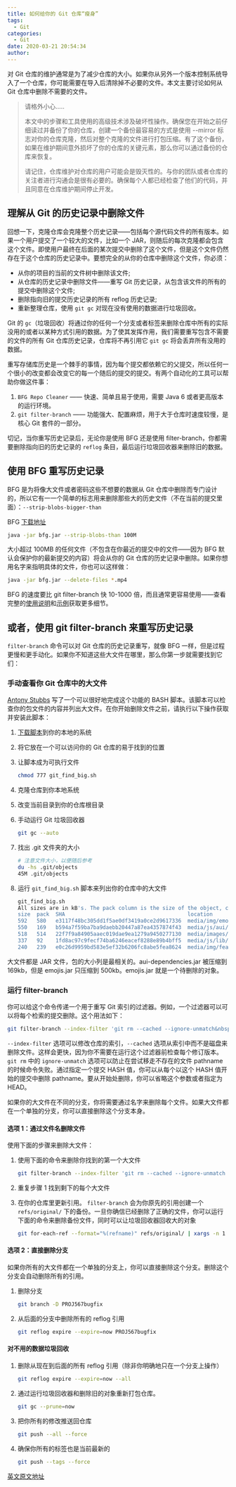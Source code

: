 ```yaml
---
title: 如何给你的 Git 仓库“瘦身”
tags:
  - Git
categories:
  - Git
date: 2020-03-21 20:54:34
author:
---
```


对 Git 仓库的维护通常是为了减少仓库的大小。如果你从另外一个版本控制系统导入了一个仓库，你可能需要在导入后清除掉不必要的文件。本文主要讨论如何从 Git 仓库中删除不需要的文件。

<!-- more -->

>请格外小心.....
>
>本文中的步骤和工具使用的高级技术涉及破坏性操作。确保您在开始之前仔细读过并备份了你的仓库，创建一个备份最容易的方式是使用 --mirror 标志对你的仓库克隆，然后对整个克隆的文件进行打包压缩。有了这个备份，如果在维护期间意外损坏了你的仓库的关键元素，那么你可以通过备份的仓库来恢复。
>
>请记住，仓库维护对仓库的用户可能会是毁灭性的。与你的团队或者仓库的关注者进行沟通会是很有必要的。确保每个人都已经检查了他们的代码，并且同意在仓库维护期间停止开发。

## 理解从 Git 的历史记录中删除文件

回想一下，克隆仓库会克隆整个历史记录——包括每个源代码文件的所有版本。如果一个用户提交了一个较大的文件，比如一个 JAR，则随后的每次克隆都会包含这个文件。即使用户最终在后面的某次提交中删除了这个文件，但是这个文件仍然存在于这个仓库的历史记录中。要想完全的从你的仓库中删除这个文件，你必须：

* 从你的项目的当前的文件树中删除该文件;
* 从仓库的历史记录中删除文件——重写 Git 历史记录，从包含该文件的所有的提交中删除这个文件;
* 删除指向旧的提交历史记录的所有 reflog 历史记录;
* 重新整理仓库，使用 `git gc` 对现在没有使用的数据进行垃圾回收。

Git 的 `gc`（垃圾回收）将通过你的任何一个分支或者标签来删除仓库中所有的实际没用的或者以某种方式引用的数据。为了使其发挥作用，我们需要重写包含不需要的文件的所有 Git 仓库历史记录，仓库将不再引用它 `git gc` 将会丢弃所有没用的数据。

重写存储库历史是一个棘手的事情，因为每个提交都依赖它的父提交，所以任何一个很小的改变都会改变它的每一个随后的提交的提交。有两个自动化的工具可以帮助你做这件事：

1. `BFG Repo Cleaner` —— 快速、简单且易于使用，需要 Java 6 或者更高版本的运行环境。
2. `git filter-branch` —— 功能强大、配置麻烦，用于大于仓库时速度较慢，是核心 Git 套件的一部分。

切记，当你重写历史记录后，无论你是使用 BFG 还是使用 filter-branch，你都需要删除指向旧的历史记录的 `reflog` 条目，最后运行垃圾回收器来删除旧的数据。

## 使用 BFG 重写历史记录

BFG 是为将像大文件或者密码这些不想要的数据从 Git 仓库中删除而专门设计的，所以它有一一个简单的标志用来删除那些大的历史文件（不在当前的提交里面）：`--strip-blobs-bigger-than`

BFG [下载地址](https://repo1.maven.org/maven2/com/madgag/bfg)

```bash
java -jar bfg.jar --strip-blobs-than 100M
```

大小超过 100MB 的任何文件（不包含在你最近的提交中的文件——因为 BFG 默认会保护你的最新提交的内容）将会从你的 Git 仓库的历史记录中删除。如果你想用名字来指明具体的文件，你也可以这样做：

```bash
java -jar bfg.jar --delete-files *.mp4
```

BFG 的速度要比 git filter-branch 快 10-1000 倍，而且通常更容易使用——查看完整的[使用说明](https://rtyley.github.io/bfg-repo-cleaner/#usage)和[示例](https://rtyley.github.io/bfg-repo-cleaner/#examples)获取更多细节。

## 或者，使用 git filter-branch 来重写历史记录

`filter-branch` 命令可以对 Git 仓库的历史记录重写，就像 BFG 一样，但是过程更慢和更手动化。如果你不知道这些大文件在哪里，那么你第一步就需要找到它们：

### 手动查看你 Git 仓库中的大文件

[Antony Stubbs](https://stubbisms.wordpress.com/2009/07/10/git-script-to-show-largest-pack-objects-and-trim-your-waist-line/) 写了一个可以很好地完成这个功能的 BASH 脚本。该脚本可以检查你的包文件的内容并列出大文件。在你开始删除文件之前，请执行以下操作获取并安装此脚本：

1. [下载脚本](https://confluence.atlassian.com/bitbucket/files/321848291/321979854/1/1360604134990/git_find_big.sh)到你的本地的系统
2. 将它放在一个可以访问你的 Git 仓库的易于找到的位置
3. 让脚本成为可执行文件

    ```bash
    chmod 777 git_find_big.sh
    ```

4. 克隆仓库到你本地系统
5. 改变当前目录到你的仓库根目录
6. 手动运行 Git 垃圾回收器

    ```bash
    git gc --auto
    ```

7. 找出 .git 文件夹的大小

    ```bash
    # 注意文件大小，以便随后参考
    du -hs .git/objects
    45M .git/objects
    ```

8. 运行 `git_find_big.sh` 脚本来列出你的仓库中的大文件

    ```bash
    git_find_big.sh
    All sizes are in kB's. The pack column is the size of the object, compressed, inside the pack file.
    size  pack  SHA                                       location
    592   580   e3117f48bc305dd1f5ae0df3419a0ce2d9617336  media/img/emojis.jar
    550   169   b594a7f59ba7ba9daebb20447a87ea4357874f43  media/js/aui/aui-dependencies.jar
    518   514   22f7f9a84905aaec019dae9ea1279a9450277130  media/images/screenshots/issue-tracker-wiki.jar
    337   92    1fd8ac97c9fecf74ba6246eacef8288e89b4bff5  media/js/lib/bundle.js
    240   239   e0c26d9959bd583e5ef32b6206fc8abe5fea8624  media/img/featuretour/heroshot.png
    ```

大文件都是 JAR 文件，包的大小列是最相关的。aui-dependencies.jar 被压缩到 169kb，但是 emojis.jar 只压缩到 500kb。emojis.jar 就是一个待删除的对象。

### 运行 filter-branch

你可以给这个命令传递一个用于重写 Git 索引的过滤器。例如，一个过滤器可以可以将每个检索的提交删除。这个用法如下：

```bash
git filter-branch --index-filter 'git rm --cached --ignore-unmatch&nbsp; _pathname_ ' commitHASH
```

`--index-filter` 选项可以修改仓库的索引，`--cached` 选项从索引中而不是磁盘来删除文件。这样会更快，因为你不需要在运行这个过滤器前检查每个修订版本。
`git rm` 中的 `ignore-unmatch` 选项可以防止在尝试移走不存在的文件 pathname 的时候命令失败。通过指定一个提交 HASH 值，你可以从每个以这个 HASH 值开始的提交中删除 pathname。要从开始处删除，你可以省略这个参数或者指定为 HEAD。

如果你的大文件在不同的分支，你将需要通过名字来删除每个文件。如果大文件都在一个单独的分支，你可以直接删除这个分支本身。

#### 选项 1：通过文件名删除文件

使用下面的步骤来删除大文件：

1. 使用下面的命令来删除你找到的第一个大文件

    ```bash
    git filter-branch --index-filter 'git rm --cached --ignore-unmatch filename' HEAD
    ```

2. 重复步骤 1 找到剩下的每个大文件

3. 在你的仓库里更新引用。 `filter-branch` 会为你原先的引用创建一个 `refs/original/` 下的备份。一旦你确信已经删除了正确的文件，你可以运行下面的命令来删除备份文件，同时可以让垃圾回收器回收大的对象

    ```bash
    git for-each-ref --format="%(refname)" refs/original/ | xargs -n 1 git update-ref -d
    ```

#### 选项 2：直接删除分支

如果你所有的大文件都在一个单独的分支上，你可以直接删除这个分支。删除这个分支会自动删除所有的引用。

1. 删除分支

    ```bash
    git branch -D PROJ567bugfix
    ```

2. 从后面的分支中删除所有的 reflog 引用

    ```bash
    git reflog expire --expire=now PROJ567bugfix
    ```

#### 对不用的数据垃圾回收

1. 删除从现在到后面的所有 reflog 引用（除非你明确地只在一个分支上操作）

    ```bash
    git reflog expire --expire=now --all
    ```

2. 通过运行垃圾回收器和删除旧的对象重新打包仓库。

    ```bash
    git gc --prune=now
    ```

3. 把你所有的修改推送回仓库

    ```bash
    git push --all --force
    ```

4. 确保你所有的标签也是当前最新的

    ```bash
    git push --tags --force
    ```

[英文原文地址](https://confluence.atlassian.com/bitbucket/maintaining-a-git-repository-321848291.html)
